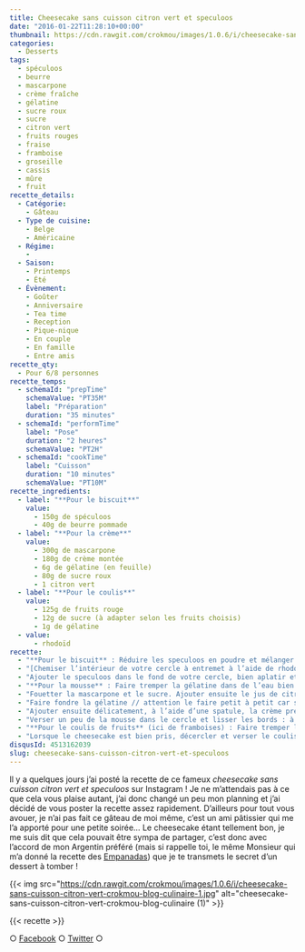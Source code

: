 ```yaml
---
title: Cheesecake sans cuisson citron vert et speculoos
date: "2016-01-22T11:28:10+00:00"
thumbnail: https://cdn.rawgit.com/crokmou/images/1.0.6/i/cheesecake-sans-cuisson-citron-vert-crokmou-blog-culinaire.jpg
categories:
  - Desserts
tags:
  - spéculoos
  - beurre
  - mascarpone
  - crème fraîche
  - gélatine
  - sucre roux
  - sucre
  - citron vert
  - fruits rouges
  - fraise
  - framboise
  - groseille
  - cassis
  - mûre
  - fruit
recette_details:
  - Catégorie:
    - Gâteau
  - Type de cuisine:
    - Belge
    - Américaine
  - Régime:
    -
  - Saison:
    - Printemps
    - Été
  - Évènement:
    - Goûter
    - Anniversaire
    - Tea time
    - Reception
    - Pique-nique
    - En couple
    - En famille
    - Entre amis
recette_qty:
  - Pour 6/8 personnes
recette_temps:
  - schemaId: "prepTime"
    schemaValue: "PT35M"
    label: "Préparation"
    duration: "35 minutes"
  - schemaId: "performTime"
    label: "Pose"
    duration: "2 heures"
    schemaValue: "PT2H"
  - schemaId: "cookTime"
    label: "Cuisson"
    duration: "10 minutes"
    schemaValue: "PT10M"
recette_ingredients:
  - label: "**Pour le biscuit**"
    value:
      - 150g de spéculoos
      - 40g de beurre pommade
  - label: "**Pour la crème**"
    value:
      - 300g de mascarpone
      - 180g de crème montée
      - 6g de gélatine (en feuille)
      - 80g de sucre roux
      - 1 citron vert
  - label: "**Pour le coulis**"
    value:
      - 125g de fruits rouge
      - 12g de sucre (à adapter selon les fruits choisis)
      - 1g de gélatine
  - value:
      - rhodoïd
recette:
  - "**Pour le biscuit** : Réduire les speculoos en poudre et mélanger avec le beurre pommade à la main."
  - "[Chemiser l’intérieur de votre cercle à entremet à l’aide de rhodoïd](http://lesotlylaisse.over-blog.com/article-qu-est-ce-que-le-rhodoid-43722116.html) (la hauteur va dépendre du diamètre du cercle choisi)."
  - "Ajouter le speculoos dans le fond de votre cercle, bien aplatir et lisser le tout. Réserver au frigo."
  - "**Pour la mousse** : Faire tremper la gélatine dans de l’eau bien froide."
  - "Fouetter la mascarpone et le sucre. Ajouter ensuite le jus de citron vert et les zestes, fouetter de nouveau."
  - "Faire fondre la gélatine // attention le faire petit à petit car si la gélatine est trop chauffée elle perd sa fonction, y aller doucement avec le micro-ondes ! // et l’ajouter à un peu du mélange mascarpone/sucre."
  - "Ajouter ensuite délicatement, à l’aide d’une spatule, la crème préalablement montée au 3/4 (elle doit être mousseuse, légèrement ferme) au mélange mascarpone/sucre/gélatine."
  - "Verser un peu de la mousse dans le cercle et lisser les bords : à l’aide d’une spatule, étaler un peu de mousse sur le rhodoïd de telle sorte qu’au démoulage les contours soient bien lisses. Verser ensuite le reste de la mousse jusqu’à environ 2/3mm du bord du cercle. Bien lisser la surface et laisser prendre au frigo minimum 3h"
  - "**Pour le coulis de fruits** (ici de framboises) : Faire tremper la gélatine dans de l’eau froide. Dans une casserole, faire chauffer à feu doux les fruits et le sucre, une fois que tout a bien compoté, ajouter la gélatine puis mixer le tout. Laisser refroidir "
  - "Lorsque le cheesecake est bien pris, décercler et verser le coulis de fruits par dessus. Ajouter quelques fruits pour la décoration (et aussi la dégustation)."
disqusId: 4513162039
slug: cheesecake-sans-cuisson-citron-vert-et-speculoos
---
```


Il y a quelques jours j’ai posté la recette de ce fameux _cheesecake sans cuisson citron vert et speculoos_ sur Instagram ! Je ne m’attendais pas à ce que cela vous plaise autant, j’ai donc changé un peu mon planning et j’ai décidé de vous poster la recette assez rapidement. D’ailleurs pour tout vous avouer, je n’ai pas fait ce gâteau de moi même, c’est un ami pâtissier qui me l’a apporté pour une petite soirée… Le cheesecake étant tellement bon, je me suis dit que cela pouvait être sympa de partager, c’est donc avec l’accord de mon Argentin préféré (mais si rappelle toi, le même Monsieur qui m’a donné la recette des [Empanadas](https://crokmou.com/2015/04/empanadas-au-poulet)) que je te transmets le secret d’un dessert à tomber !

{{< img src="https://cdn.rawgit.com/crokmou/images/1.0.6/i/cheesecake-sans-cuisson-citron-vert-crokmou-blog-culinaire-1.jpg" alt="cheesecake-sans-cuisson-citron-vert-crokmou-blog-culinaire (1)" >}}

{{< recette >}}

○ [Facebook](https://www.facebook.com/crokmou.blog) ○ [Twitter](https://twitter.com/Crokmou) ○
